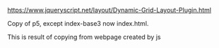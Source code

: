 

https://www.jqueryscript.net/layout/Dynamic-Grid-Layout-Plugin.html

Copy of p5, except index-base3 now index.html.

This is result of copying from webpage created by js